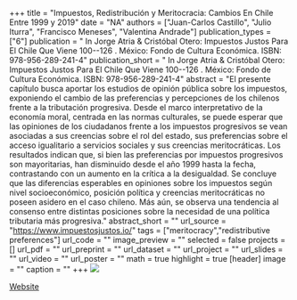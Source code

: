 +++
title = "Impuestos, Redistribución y Meritocracia: Cambios En Chile Entre 1999 y 2019"
date = "NA"
authors = ["Juan-Carlos Castillo", "Julio Iturra", "Francisco Meneses", "Valentina Andrade"]
publication_types = ["6"]
publication = " In Jorge Atria & Cristóbal Otero: Impuestos Justos Para El Chile Que Viene 100--126 . México: Fondo de Cultura Económica. ISBN: 978-956-289-241-4"
publication_short = " In Jorge Atria & Cristóbal Otero: Impuestos Justos Para El Chile Que Viene 100--126 . México: Fondo de Cultura Económica. ISBN: 978-956-289-241-4"
abstract = "El presente capítulo busca aportar los estudios de opinión pública sobre los impuestos, exponiendo el cambio de las preferencias y percepciones de los chilenos frente a la tributación progresiva. Desde el marco interpretativo de la economía moral, centrada en las normas culturales, se puede esperar que las opiniones de los ciudadanos frente a los impuestos progresivos se vean asociadas a sus creencias sobre el rol del estado, sus preferencias sobre el acceso igualitario a servicios sociales y sus creencias meritocráticas. Los resultados indican que, si bien las preferencias por impuestos progresivos son mayoritarias, han disminuido desde el año 1999 hasta la fecha, contrastando con un aumento en la crítica a la desigualdad. Se concluye que las diferencias esperables en opiniones sobre los impuestos según nivel socioeconómico, posición política y creencias meritocráticas no poseen asidero en el caso chileno. Más aún, se observa una tendencia al consenso entre distintas posiciones sobre la necesidad de una política tributaria más progresiva."
abstract_short = ""
url_source = "https://www.impuestosjustos.io/"
tags = ["meritocracy","redistributive preferences"]
url_code = ""
image_preview = ""
selected = false
projects = []
url_pdf = ""
url_preprint = ""
url_dataset = ""
url_project = ""
url_slides = ""
url_video = ""
url_poster = ""
math = true
highlight = true
[header]
image = ""
caption = ""
+++
![](/images/impuestos-justos.jpg)

[Website](https://www.impuestosjustos.io/)
